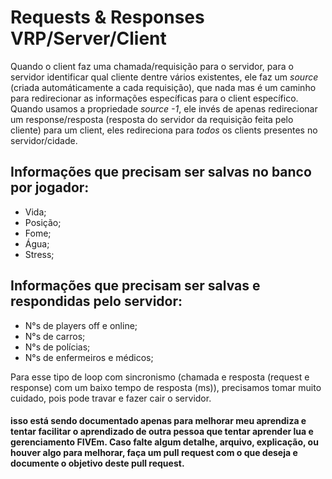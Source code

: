 
# Requests & Responses VRP/Server/Client

 Quando o client faz uma chamada/requisição para o servidor, para o servidor identificar qual cliente dentre vários existentes, ele faz um *source* (criada automáticamente a cada requisição), que nada mas é um caminho para redirecionar as informações específicas para o client específico.
 Quando usamos a propriedade *source *-1**, ele invés de apenas redirecionar um response/resposta (resposta do servidor da requisição feita pelo cliente) para um client, eles redireciona para *todos* os clients presentes no servidor/cidade.

## Informações que precisam ser salvas no banco por jogador:

 - Vida;
 - Posição;
 - Fome;
 - Água;
 - Stress;

## Informações que precisam ser salvas e respondidas pelo servidor:
 - N°s de players off e online;
 - N°s de carros;
 - N°s de polícias;
 - N°s de enfermeiros e médicos;

Para esse tipo de loop com sincronismo (chamada e resposta (request e response) com um baixo tempo de resposta (ms)), precisamos tomar muito cuidado, pois pode travar e fazer cair o servidor.

#### isso está sendo documentado apenas para melhorar meu aprendiza e tentar facilitar o aprendizado de outra pessoa que tentar aprender lua e gerenciamento FIVEm. Caso falte algum detalhe, arquivo, explicação, ou houver algo para melhorar, faça um pull request com o que deseja e documente o objetivo deste pull request.